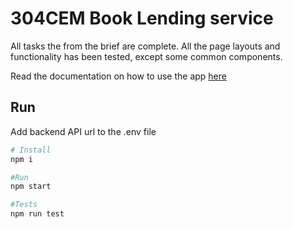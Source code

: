 # 304CEM Book Lending service

All tasks the from the brief are complete. 
All the page layouts and functionality has been tested, except some common components.

Read the documentation on how to use the app [here](https://github.coventry.ac.uk/304CEM-2021SEPJAN/mikalaum-sem1-frontend/tree/master/docs/Usage.md)

## Run

Add backend API url to the .env file

```bash
# Install
npm i 

#Run
npm start

#Tests
npm run test

```